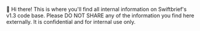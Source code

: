 👋 Hi there! This is where you'll find all internal information on Swiftbrief's v1.3 code base. Please DO NOT SHARE any of the information you find here externally. It is confidential and for internal use only.